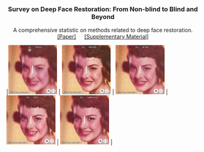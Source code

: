 <!-- PROJECT LOGO -->
<p align="center">
  <h3 align="center">Survey on Deep Face Restoration: From Non-blind to Blind and Beyond </h3>
  <p align="center">A comprehensive statistic on methods related to deep face restoration.
    <br />
    <a href="http://export.arxiv.org/pdf/2309.15490">[Paper]</a> &emsp;
    <a href="https://github.com/24wenjie-li/Awesome-Face-Restoration/blob/main/imgs/Supplementary.pdf">[Supplementary Material]</a>
  </p>
</p>

|[<img src="imgs/Synthetic_DFDNet.png" height="128px"/>](https://imgsli.com/MjEwOTA4) | [<img src="imgs/Synthetic_GFPGAN.png" height="128px"/>](https://imgsli.com/MjEwOTA5) | [<img src="imgs/Synthetic_GCFSR.png" height="128px">](https://imgsli.com/MjEwOTEz) | [<img src="imgs/Synthetic_VGFR.png" height="128px"/>](https://imgsli.com/MjEwOTEy) | [<img src="imgs/Synthetic_CodeFormer.png" height="128px"/>](https://imgsli.com/MjEwOTEw) |

